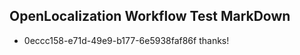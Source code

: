 ## OpenLocalization Workflow Test MarkDown
* 0eccc158-e71d-49e9-b177-6e5938faf86f thanks!

<!--HONumber=Nov16_HO2-->



